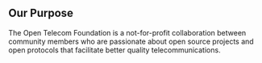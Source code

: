 ## Our Purpose ##

The Open Telecom Foundation is a not-for-profit collaboration between community members who are passionate about open source projects and open protocols that facilitate better quality telecommunications.
